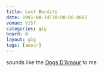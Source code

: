 ```yaml
---
title: Last Bandits
date: 1991-08-14T18:00:00.000Z
venue: v157
categories: gig
board: 8
layout: gig
tags: [amour]
---
```

sounds like the <a href="/wiki/dogs+d+amour">Dogs D'Amour</a> to me.